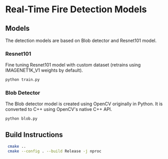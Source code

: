 # Real-Time Fire Detection Models

## Models
The detection models are based on Blob detector and Resnet101 model.

### Resnet101
Fine tuning Resnet101 model with custom dataset (retrains using IMAGENET1K_V1 weights by default).

```bash
python train.py
```

### Blob Detector
The Blob detector model is created using OpenCV originally in Python. It is converted to C++ using OpenCV's native C++ API.

```bash
python blob.py
```

## Build Instructions

```bash
 cmake ..
 cmake --config . --build Release -j nproc
```



